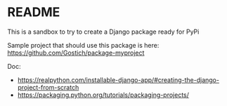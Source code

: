 # README

This is a sandbox to try to create a Django package ready for PyPi

Sample project that should use this package is here: https://github.com/Gostich/package-myproject

Doc:

- https://realpython.com/installable-django-app/#creating-the-django-project-from-scratch
- https://packaging.python.org/tutorials/packaging-projects/
